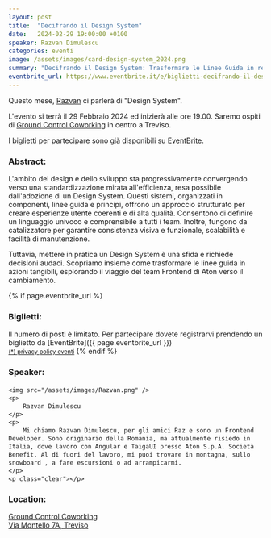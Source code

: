 ```yaml
---
layout: post
title:  "Decifrando il Design System"
date:   2024-02-29 19:00:00 +0100
speaker: Razvan Dimulescu
categories: eventi
image: /assets/images/card-design-system_2024.png
summary: "Decifrando il Design System: Trasformare le Linee Guida in realtà nel Team Frontend."
eventbrite_url: https://www.eventbrite.it/e/biglietti-decifrando-il-design-system-832356750447
---
```


Questo mese, [Razvan](#speaker) ci parlerà di "Design System".

L'evento si terrà il 29 Febbraio 2024 ed inizierà alle ore 19.00. Saremo ospiti di [Ground Control Coworking](#location) in centro a Treviso.

I biglietti per partecipare sono già disponibili su [EventBrite](#tickets).

<h3>Abstract:</h3>

L'ambito del design e dello sviluppo sta progressivamente convergendo verso una standardizzazione mirata all'efficienza, resa possibile dall'adozione di un Design System. Questi sistemi, organizzati in componenti, linee guida e principi, offrono un approccio strutturato per creare esperienze utente coerenti e di alta qualità. Consentono di definire un linguaggio univoco e comprensibile a tutti i team. Inoltre, fungono da catalizzatore per garantire consistenza visiva e funzionale, scalabilità e facilità di manutenzione.

Tuttavia, mettere in pratica un Design System è una sfida e richiede decisioni audaci. Scopriamo insieme come trasformare le linee guida in azioni tangibili, esplorando il viaggio del team Frontend di Aton verso il cambiamento.

{% if page.eventbrite_url %}
<a id="tickets"></a>

<h3>Biglietti:</h3>
Il numero di posti è limitato. Per partecipare dovete registrarvi prendendo un biglietto da [EventBrite]({{ page.eventbrite_url }})<br/>
<small><a href="#privacy-policy">(*) privacy policy eventi</a></small>
{% endif %}

<a id="speaker"></a>
<h3>Speaker:</h3>

<div class="speaker-container">

    <img src="/assets/images/Razvan.png" />
    <p>
        Razvan Dimulescu
    </p>
    <p>
        Mi chiamo Razvan Dimulescu, per gli amici Raz e sono un Frontend Developer. Sono originario della Romania, ma attualmente risiedo in Italia, dove lavoro con Angular e TaigaUI presso Aton S.p.A. Società Benefit. Al di fuori del lavoro, mi puoi trovare in montagna, sullo snowboard , a fare escursioni o ad arrampicarmi.
    </p>
    <p class="clear"></p>

</div>

<a id="location"></a>

<h3>Location:</h3>

[Ground Control Coworking<br />Via Montello 7A, Treviso](https://maps.app.goo.gl/VVDLiexmprHsaF9Y7)
